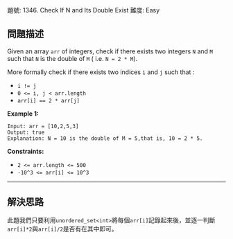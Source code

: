 題號: 1346. Check If N and Its Double Exist
難度: Easy

## 問題描述

Given an array `arr` of integers, check if there exists two integers `N` and `M` such that `N` is the double of `M` ( i.e. `N = 2 * M`).

More formally check if there exists two indices `i` and `j` such that :

- `i != j`
- `0 <= i, j < arr.length`
- `arr[i] == 2 * arr[j]`

**Example 1:**
```
Input: arr = [10,2,5,3]
Output: true
Explanation: N = 10 is the double of M = 5,that is, 10 = 2 * 5.
```


**Constraints:**

- `2 <= arr.length <= 500`
- `-10^3 <= arr[i] <= 10^3`

---
## 解決思路

此題我們只要利用`unordered_set<int>`將每個`arr[i]`記錄起來後，並逐一判斷`arr[i]*2`與`arr[i]/2`是否有在其中即可。

